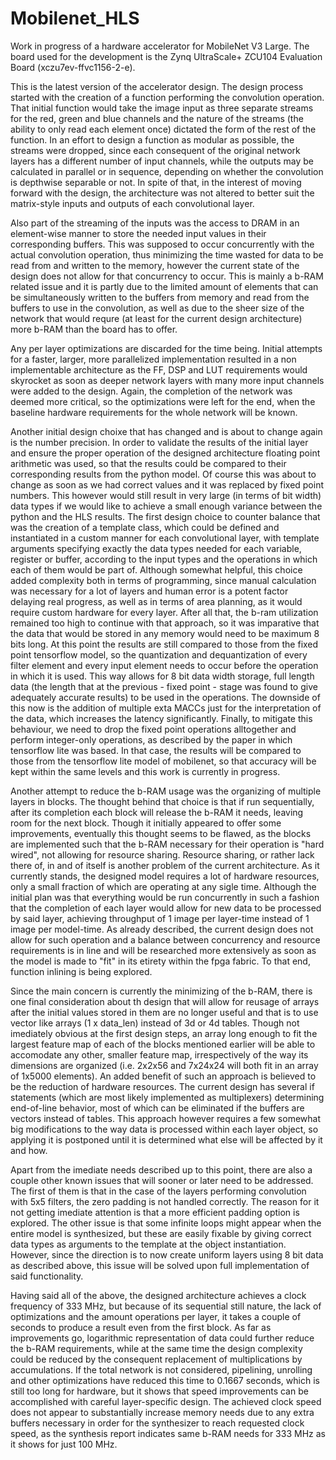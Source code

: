 # Mobilenet_HLS
Work in progress of a hardware accelerator for MobileNet V3 Large. The board used for the development is the Zynq UltraScale+ ZCU104 Evaluation Board (xczu7ev-ffvc1156-2-e).

This is the latest version of the accelerator design. The design process started with the creation of a function performing the convolution operation. That initial function would take the image input as three separate streams for the red, green and blue channels and the nature of the streams (the ability to only read each element once) dictated the form of the rest of the function. In an effort to design a function as modular as possible, the streams were dropped, since each consequent of the original network layers has a different number of input channels, while the outputs may be calculated in parallel or in sequence, depending on whether the convolution is depthwise separable or not. In spite of that, in the interest of moving forward with the design, the architecture was not altered to better suit the matrix-style inputs and outputs of each convolutional layer.

Also part of the streaming of the inputs was the access to DRAM in an element-wise manner to store the needed input values in their corresponding buffers. This was supposed to occur concurrently with the actual convolution operation, thus minimizing the time wasted for data to be read from and written to the memory, however the current state of the design does not allow for that concurrency to occur. This is mainly a b-RAM related issue and it is partly due to the limited amount of elements that can be simultaneously written to the buffers from memory and read from the buffers to use in the convolution, as well as due to the sheer size of the network that would requre (at least for the current design architecture) more b-RAM than the board has to offer.

Any per layer optimizations are discarded for the time being. Initial attempts for a faster, larger, more parallelized implementation resulted in a non implementable architecture as the FF, DSP and LUT requirements would skyrocket as soon as deeper network layers with many more input channels were added to the design. Again, the completion of the network was deemed more critical, so the optimizations were left for the end, when the baseline hardware requirements for the whole network will be known. 

Another initial design choixe that has changed and is about to change again is the number precision. In order to validate the results of the initial layer and ensure the proper operation of the designed architecture floating point arithmetic was used, so that the results could be compared to their corresponding results from the python model. Of course this was about to change as soon as we had correct values and it was replaced by fixed point numbers. This however would still result in very large (in terms of bit width) data types if we would like to achieve a small enough variance between the python and the HLS results. The first design choice to counter balance that was the creation of a template class, which could be defined and instantiated in a custom manner for each convolutional layer, with template arguments specifying exactly the data types needed for each variable, register or buffer, according to the input types and the operations in which each of them would be part of. Although somewhat helpful, this choice added complexity both in terms of programming, since manual calculation was necessary for a lot of layers and human error is a potent factor delaying real progress, as well as in terms of area planning, as it would require custom hardware for every layer. After all that, the b-ram utilization remained too high to continue with that approach, so it was imparative that the data that would be stored in any memory would need to be maximum 8 bits long. At this point the results are still compared to those from the fixed point tensorflow model, so the quantization and dequantization of every filter element and every input element needs to occur before the operation in which it is used. This way allows for 8 bit data width storage, full length data (the length that at the previous - fixed point - stage was found to give adequately accurate results) to be used in the operations. The downside of this now is the addition of multiple exta MACCs just for the interpretation of the data, which increases the latency significantly. Finally, to mitigate this behaviour, we need to drop the fixed point operations alltogether and perform integer-only operations, as described by the paper in which tensorflow lite was based. In that case, the results will be compared to those from the tensorflow lite model of mobilenet, so that accuracy will be kept within the same levels and this work is currently in progress.

Another attempt to reduce the b-RAM usage was the organizing of multiple layers in blocks. The thought behind that choice is that if run sequentially, after its completion each block will release the b-RAM it needs, leaving room for the next block. Though it initially appeared to offer some improvements, eventually this thought seems to be flawed, as the blocks are implemented such that the b-RAM necessary for their operation is "hard wired", not allowing for resource sharing. Resource sharing, or rather lack there of, in and of itself is another problem of the current architecture. As it currently stands, the designed model requires a lot of hardware resources, only a small fraction of which are operating at any sigle time. Although the initial plan was that everything would be run concurrently in such a fashion that the completion of each layer would allow for new data to be processed by said layer, achieving throughput of 1 image per layer-time instead of 1 image per model-time. As already described, the current design does not allow for such operation and a balance between concurrency and resource requirements is in line and will be researched more extensively as soon as the model is made to "fit" in its etirety within the fpga fabric. To that end, function inlining is being explored.

Since the main concern is currently the minimizing of the b-RAM, there is one final consideration about th design that will allow for reusage of arrays after the initial values stored in them are no longer useful and that is to use vector like arrays (1 x data_len) instead of 3d or 4d tables. Though not imediately obvious at the first design steps, an array long enough to fit the largest feature map of each of the blocks mentioned earlier will be able to accomodate any other, smaller feature map, irrespectively of the way its dimensions are organized (i.e. 2x2x56 and 7x24x24 will both fit in an array of 1x5000 elements). An added benefit of such an approach is believed to be the reduction of hardware resources. The current design has several if statements (which are most likely implemented as multiplexers) determining end-of-line behavior, most of which can be eliminated if the buffers are vectors instead of tables. This approach however requires a few somewhat big modifications to the way data is processed within each layer object, so applying it is postponed until it is determined what else will be affected by it and how.

Apart from the imediate needs described up to this point, there are also a couple other known issues that will sooner or later need to be addressed. The first of them is that in the case of the layers performing convolution with 5x5 filters, the zero padding is not handled correctly. The reason for it not getting imediate attention is that a more efficient padding option is explored. The other issue is that some infinite loops might appear when the entire model is synthesized, but these are easily fixable by giving correct data types as arguments to the template at the object instantiation. However, since the direction is to now create uniform layers using 8 bit data as described above, this issue will be solved upon full implementation of said functionality.

Having said all of the above, the designed architecture achieves a clock frequency of 333 MHz, but because of its sequential still nature, the lack of optimizations and the amount operations per layer, it takes a couple of seconds to produce a result even from the first block. As far as improvements go, logarithmic representation of data could further reduce the b-RAM requirements, while at the same time the design complexity could be reduced by the consequent replacement of multiplications by accumulations. If the total network is not considered, pipelining, unrolling and other optimizations have reduced this time to 0.1667 seconds, which is still too long for hardware, but it shows that speed improvements can be accomplished with careful layer-specific design. The achieved clock speed does not appear to substantially increase memory needs due to any extra buffers necessary in order for the synthesizer to reach requested clock speed, as the synthesis report indicates same b-RAM needs for 333 MHz as it shows for just 100 MHz.
